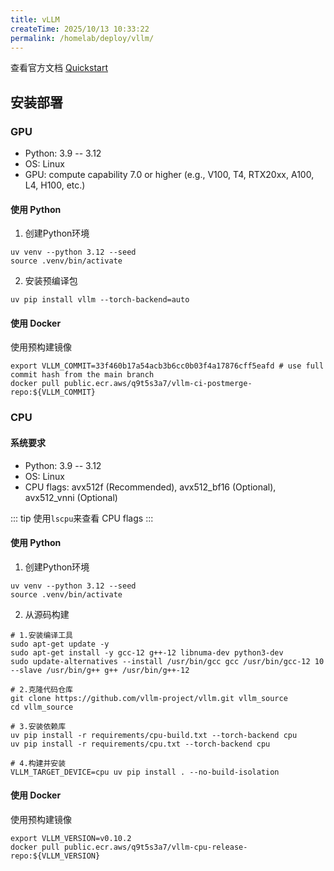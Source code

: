 ```yaml
---
title: vLLM
createTime: 2025/10/13 10:33:22
permalink: /homelab/deploy/vllm/
---
```


查看官方文档 [Quickstart](https://docs.vllm.ai/en/stable/getting_started/quickstart.html)

## 安装部署

### GPU

- Python: 3.9 -- 3.12
- OS: Linux
- GPU: compute capability 7.0 or higher (e.g., V100, T4, RTX20xx, A100, L4, H100, etc.)

#### 使用 Python

1. 创建Python环境

```shell
uv venv --python 3.12 --seed
source .venv/bin/activate
```

2. 安装预编译包

```shell
uv pip install vllm --torch-backend=auto
```

#### 使用 Docker

使用预构建镜像

```shell
export VLLM_COMMIT=33f460b17a54acb3b6cc0b03f4a17876cff5eafd # use full commit hash from the main branch
docker pull public.ecr.aws/q9t5s3a7/vllm-ci-postmerge-repo:${VLLM_COMMIT}
```

### CPU

#### 系统要求

- Python: 3.9 -- 3.12
- OS: Linux
- CPU flags: avx512f (Recommended), avx512_bf16 (Optional), avx512_vnni (Optional)

::: tip
使用`lscpu`来查看 CPU flags
:::

#### 使用 Python

1. 创建Python环境

```shell
uv venv --python 3.12 --seed
source .venv/bin/activate
```

2. 从源码构建

```shell
# 1.安装编译工具
sudo apt-get update -y
sudo apt-get install -y gcc-12 g++-12 libnuma-dev python3-dev
sudo update-alternatives --install /usr/bin/gcc gcc /usr/bin/gcc-12 10 --slave /usr/bin/g++ g++ /usr/bin/g++-12

# 2.克隆代码仓库
git clone https://github.com/vllm-project/vllm.git vllm_source
cd vllm_source

# 3.安装依赖库
uv pip install -r requirements/cpu-build.txt --torch-backend cpu
uv pip install -r requirements/cpu.txt --torch-backend cpu

# 4.构建并安装
VLLM_TARGET_DEVICE=cpu uv pip install . --no-build-isolation
```

#### 使用 Docker

使用预构建镜像

```shell
export VLLM_VERSION=v0.10.2
docker pull public.ecr.aws/q9t5s3a7/vllm-cpu-release-repo:${VLLM_VERSION}
```
